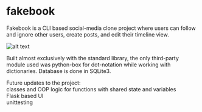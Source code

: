 # fakebook
Fakebook is a CLI based social-media clone project where users can follow and ignore other users, create posts, and edit their timeline view. 

![alt text](https://i.imgur.com/RPRWsT8.png)

Built almost exclusively with the standard library, the only third-party module used was python-box for dot-notation while working with dictionaries. Database is done in SQLite3.

Future updates to the project:  
  classes and OOP logic for functions with shared state and variables  
  Flask based UI  
  unittesting  
